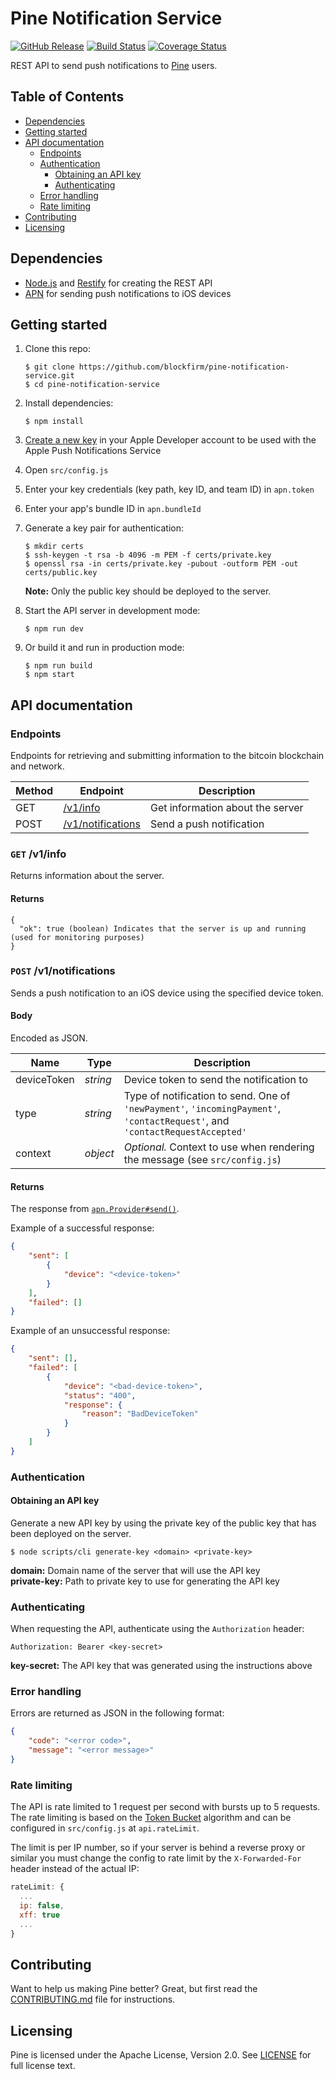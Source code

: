 Pine Notification Service
=========================

[![GitHub Release](https://img.shields.io/github/release/blockfirm/pine-notification-service.svg?style=flat-square)](https://github.com/blockfirm/pine-notification-service/releases)
[![Build Status](https://img.shields.io/travis/blockfirm/pine-notification-service.svg?branch=master&style=flat-square)](https://travis-ci.org/blockfirm/pine-notification-service)
[![Coverage Status](https://img.shields.io/coveralls/blockfirm/pine-notification-service.svg?style=flat-square)](https://coveralls.io/r/blockfirm/pine-notification-service)

REST API to send push notifications to [Pine](https://pinewallet.co) users.

## Table of Contents

* [Dependencies](#dependencies)
* [Getting started](#getting-started)
* [API documentation](#api-documentation)
  * [Endpoints](#endpoints)
  * [Authentication](#authentication)
     - [Obtaining an API key](#obtaining-an-api-key)
     - [Authenticating](#authenticating)
  * [Error handling](#error-handling)
  * [Rate limiting](#rate-limiting)
* [Contributing](#contributing)
* [Licensing](#licensing)

## Dependencies

* [Node.js](https://nodejs.org) and [Restify](http://restify.com) for creating the REST API
* [APN](https://developer.apple.com/notifications/) for sending push notifications to iOS devices

## Getting started

1. Clone this repo:
    ```
    $ git clone https://github.com/blockfirm/pine-notification-service.git
    $ cd pine-notification-service
    ```
2. Install dependencies:
    ```
    $ npm install
    ```
3. [Create a new key](https://developer.apple.com/account/ios/authkey) in your Apple Developer account to be used with the Apple Push Notifications Service
4. Open `src/config.js`
5. Enter your key credentials (key path, key ID, and team ID) in `apn.token`
6. Enter your app's bundle ID in `apn.bundleId`
7. Generate a key pair for authentication:
    ```
    $ mkdir certs
    $ ssh-keygen -t rsa -b 4096 -m PEM -f certs/private.key
    $ openssl rsa -in certs/private.key -pubout -outform PEM -out certs/public.key
    ```

    **Note:** Only the public key should be deployed to the server.
7. Start the API server in development mode:
    ```
    $ npm run dev
    ```
8. Or build it and run in production mode:
    ```
    $ npm run build
    $ npm start
    ```

## API documentation

### Endpoints

Endpoints for retrieving and submitting information to the bitcoin blockchain and network.

| Method | Endpoint | Description |
| --- | --- | --- |
| GET | [/v1/info](#get-v1info) | Get information about the server |
| POST | [/v1/notifications](#post-v1notifications) | Send a push notification |

### `GET` /v1/info

Returns information about the server.

#### Returns

```
{
  "ok": true (boolean) Indicates that the server is up and running (used for monitoring purposes)
}
```

### `POST` /v1/notifications

Sends a push notification to an iOS device using the specified device token.

#### Body

Encoded as JSON.

| Name | Type | Description |
| --- | --- | --- |
| deviceToken | *string* | Device token to send the notification to |
| type | *string* | Type of notification to send. One of `'newPayment'`, `'incomingPayment'`, `'contactRequest'`, and `'contactRequestAccepted'` |
| context | *object* | *Optional.* Context to use when rendering the message (see `src/config.js`) |

#### Returns

The response from [`apn.Provider#send()`](https://github.com/node-apn/node-apn/blob/master/doc/provider.markdown#class-apnprovider).

Example of a successful response:

```json
{
    "sent": [
        {
            "device": "<device-token>"
        }
    ],
    "failed": []
}
```

Example of an unsuccessful response:

```json
{
    "sent": [],
    "failed": [
        {
            "device": "<bad-device-token>",
            "status": "400",
            "response": {
                "reason": "BadDeviceToken"
            }
        }
    ]
}
```

### Authentication

#### Obtaining an API key

Generate a new API key by using the private key of the public key that has been
deployed on the server.

```
$ node scripts/cli generate-key <domain> <private-key>
```

**domain:** Domain name of the server that will use the API key  
**private-key:** Path to private key to use for generating the API key

### Authenticating

When requesting the API, authenticate using the `Authorization` header:

```
Authorization: Bearer <key-secret>
```

**key-secret:** The API key that was generated using the instructions above

### Error handling

Errors are returned as JSON in the following format:

```json
{
    "code": "<error code>",
    "message": "<error message>"
}
```

### Rate limiting

The API is rate limited to 1 request per second with bursts up to 5 requests. The rate limiting is
based on the [Token Bucket](https://en.wikipedia.org/wiki/Token_bucket) algorithm and can be configured
in `src/config.js` at `api.rateLimit`.

The limit is per IP number, so if your server is behind a reverse proxy or similar you must change the
config to rate limit by the `X-Forwarded-For` header instead of the actual IP:

```js
rateLimit: {
  ...
  ip: false,
  xff: true
  ...
}
```

## Contributing

Want to help us making Pine better? Great, but first read the
[CONTRIBUTING.md](CONTRIBUTING.md) file for instructions.

## Licensing

Pine is licensed under the Apache License, Version 2.0.
See [LICENSE](LICENSE) for full license text.
